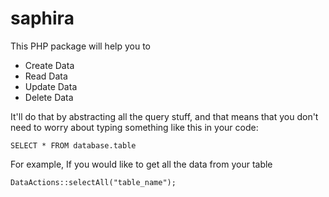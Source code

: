 # saphira

This PHP package will help you to

- Create Data
- Read Data
- Update Data
- Delete Data

It'll do that by abstracting all the query stuff, and that means that you don't need to worry about typing something like this in your code:

`SELECT * FROM database.table`

For example, If you would like to get all the data from your table

`DataActions::selectAll("table_name");`

